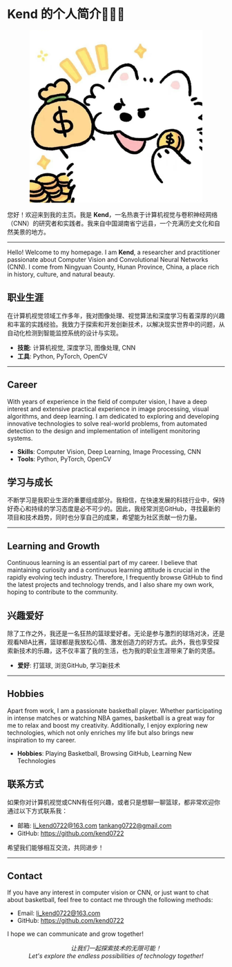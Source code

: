 # Kend 的个人简介🚀🚀🚀

<p align="center">
  <img src="https://github.com/kend0722/kend0722/blob/master/kend.jpg" alt="Kend's Photo" width="400"/>
</p>

您好！欢迎来到我的主页。我是 **Kend**，一名热衷于计算机视觉与卷积神经网络（CNN）的研究者和实践者。我来自中国湖南省宁远县，一个充满历史文化和自然美景的地方。

---

Hello! Welcome to my homepage. I am **Kend**, a researcher and practitioner passionate about Computer Vision and Convolutional Neural Networks (CNN). I come from Ningyuan County, Hunan Province, China, a place rich in history, culture, and natural beauty.

## 职业生涯

在计算机视觉领域工作多年，我对图像处理、视觉算法和深度学习有着深厚的兴趣和丰富的实践经验。我致力于探索和开发创新技术，以解决现实世界中的问题，从自动化检测到智能监控系统的设计与实现。

- **技能**: 计算机视觉, 深度学习, 图像处理, CNN
- **工具**: Python, PyTorch, OpenCV

---

## Career

With years of experience in the field of computer vision, I have a deep interest and extensive practical experience in image processing, visual algorithms, and deep learning. I am dedicated to exploring and developing innovative technologies to solve real-world problems, from automated detection to the design and implementation of intelligent monitoring systems.

- **Skills**: Computer Vision, Deep Learning, Image Processing, CNN
- **Tools**: Python, PyTorch, OpenCV

## 学习与成长

不断学习是我职业生涯的重要组成部分。我相信，在快速发展的科技行业中，保持好奇心和持续的学习态度是必不可少的。因此，我经常浏览GitHub，寻找最新的项目和技术趋势，同时也分享自己的成果，希望能为社区贡献一份力量。

---

## Learning and Growth

Continuous learning is an essential part of my career. I believe that maintaining curiosity and a continuous learning attitude is crucial in the rapidly evolving tech industry. Therefore, I frequently browse GitHub to find the latest projects and technology trends, and I also share my own work, hoping to contribute to the community.

## 兴趣爱好

除了工作之外，我还是一名狂热的篮球爱好者。无论是参与激烈的球场对决，还是观看NBA比赛，篮球都是我放松心情、激发创造力的好方式。此外，我也享受探索新技术的乐趣，这不仅丰富了我的生活，也为我的职业生涯带来了新的灵感。

- **爱好**: 打篮球, 浏览GitHub, 学习新技术

---

## Hobbies

Apart from work, I am a passionate basketball player. Whether participating in intense matches or watching NBA games, basketball is a great way for me to relax and boost my creativity. Additionally, I enjoy exploring new technologies, which not only enriches my life but also brings new inspiration to my career.

- **Hobbies**: Playing Basketball, Browsing GitHub, Learning New Technologies

## 联系方式

如果你对计算机视觉或CNN有任何兴趣，或者只是想聊一聊篮球，都非常欢迎你通过以下方式联系我：

- 邮箱: li_kend0722@163.com  tankang0722@gmail.com
- GitHub: https://github.com/kend0722

希望我们能够相互交流，共同进步！

---

## Contact

If you have any interest in computer vision or CNN, or just want to chat about basketball, feel free to contact me through the following methods:

- Email: li_kend0722@163.com
- GitHub: https://github.com/kend0722

I hope we can communicate and grow together!

<p align="center">
  <i>让我们一起探索技术的无限可能！</i>
  <br>
  <i>Let's explore the endless possibilities of technology together!</i>
</p>
